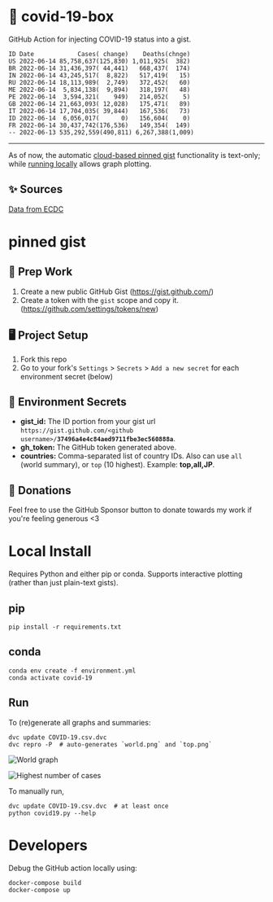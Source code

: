 # 🏥 covid-19-box

GitHub Action for injecting COVID-19 status into a gist.

```
ID Date            Cases( change)    Deaths(chnge)
US 2022-06-14 85,758,637(125,830) 1,011,925(  382)
BR 2022-06-14 31,436,397( 44,441)   668,437(  174)
IN 2022-06-14 43,245,517(  8,822)   517,419(   15)
RU 2022-06-14 18,113,989(  2,749)   372,452(   60)
ME 2022-06-14  5,834,138(  9,894)   318,197(   48)
PE 2022-06-14  3,594,321(    949)   214,052(    5)
GB 2022-06-14 21,663,093( 12,028)   175,471(   89)
IT 2022-06-14 17,704,035( 39,844)   167,536(   73)
ID 2022-06-14  6,056,017(      0)   156,604(    0)
FR 2022-06-14 30,437,742(176,536)   149,354(  149)
-- 2022-06-13 535,292,559(490,811) 6,267,388(1,009)
```

---

As of now, the automatic [cloud-based pinned gist](#pinned-gist) functionality is text-only;
while [running locally](#local-install) allows graph plotting.

## ✨ Sources

[Data from ECDC](https://www.ecdc.europa.eu/en/publications-data/download-todays-data-geographic-distribution-covid-19-cases-worldwide)

# pinned gist

## 🎒 Prep Work
1. Create a new public GitHub Gist (https://gist.github.com/)
1. Create a token with the `gist` scope and copy it. (https://github.com/settings/tokens/new)

## 🖥 Project Setup
1. Fork this repo
1. Go to your fork's `Settings` > `Secrets` > `Add a new secret` for each environment secret (below)

## 🤫 Environment Secrets
- **gist_id:** The ID portion from your gist url `https://gist.github.com/<github username>/`**`37496a4e4c84aed9711fbe3ec560888a`**.
- **gh_token:** The GitHub token generated above.
- **countries:** Comma-separated list of country IDs. Also can use `all` (world summary), or `top` (10 highest). Example: **top,all,JP**.

## 💸 Donations

Feel free to use the GitHub Sponsor button to donate towards my work if you're feeling generous <3

# Local Install

Requires Python and either pip or conda. Supports interactive plotting (rather than just plain-text gists).

## pip

```
pip install -r requirements.txt
```

## conda

```
conda env create -f environment.yml
conda activate covid-19
```

## Run

To (re)generate all graphs and summaries:

```
dvc update COVID-19.csv.dvc
dvc repro -P  # auto-generates `world.png` and `top.png`
```

![World graph](world.png)

![Highest number of cases](top.png)

To manually run,

```
dvc update COVID-19.csv.dvc  # at least once
python covid19.py --help
```

# Developers

Debug the GitHub action locally using:

```
docker-compose build
docker-compose up
```
